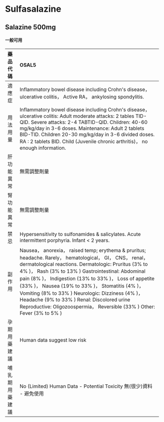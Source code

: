 # Sulfasalazine

## Salazine 500mg

#### 一般可用

| 藥品代碼       | OSAL5                                                                                                                                                                                                                                                                                                                                                                                                                                                                                                              |
|:---------------|:-------------------------------------------------------------------------------------------------------------------------------------------------------------------------------------------------------------------------------------------------------------------------------------------------------------------------------------------------------------------------------------------------------------------------------------------------------------------------------------------------------------------|
| 適應症         | Inflammatory bowel disease including Crohn's disease， ulcerative colitis， Active RA， ankylosing spondylitis.                                                                                                                                                                                                                                                                                                                                                                                                    |
| 用法用量       | Inflammatory bowel disease including Crohn's disease， ulcerative colitis: Adult moderate attacks: 2 tables TID-QID. Severe attacks: 2-4 TABTID-QID. Children: 40-60 mg/kg/day in 3-6 doses. Maintenance: Adult 2 tablets BID-TID. Children 20-30 mg/kg/day in 3-6 divided doses. RA : 2 tablets BID. Child (Juvenile chronic arthritis)， no enough information.                                                                                                                                                  |
| 肝功能異常     | 無需調整劑量                                                                                                                                                                                                                                                                                                                                                                                                                                                                                                       |
| 腎功能異常     | 無需調整劑量                                                                                                                                                                                                                                                                                                                                                                                                                                                                                                       |
| 禁忌           | Hypersensitivity to sulfonamides & salicylates. Acute intermittent porphyria. Infant < 2 years.                                                                                                                                                                                                                                                                                                                                                                                                                    |
| 副作用         | Nausea， anorexia， raised temp; erythema & pruritus; headache. Rarely， hematological， GI， CNS， renal， dermatological reactions. Dermatologic: Pruritus (3% to 4% )， Rash (3% to 13% ) Gastrointestinal: Abdominal pain (8% )， Indigestion (13% to 33% )， Loss of appetite (33% )， Nausea (19% to 33% )， Stomatitis (4% )， Vomiting (8% to 33% ) Neurologic: Dizziness (4% )， Headache (9% to 33% ) Renal: Discolored urine Reproductive: Oligozoospermia， Reversible (33% ) Other: Fever (3% to 5% ) |
| 孕期用藥建議   | Human data suggest low risk                                                                                                                                                                                                                                                                                                                                                                                                                                                                                        |
| 哺乳期用藥建議 | No (Limited) Human Data - Potential Toxicity 無(很少)資料 - 避免使用                                                                                                                                                                                                                                                                                                                                                                                                                                               |

